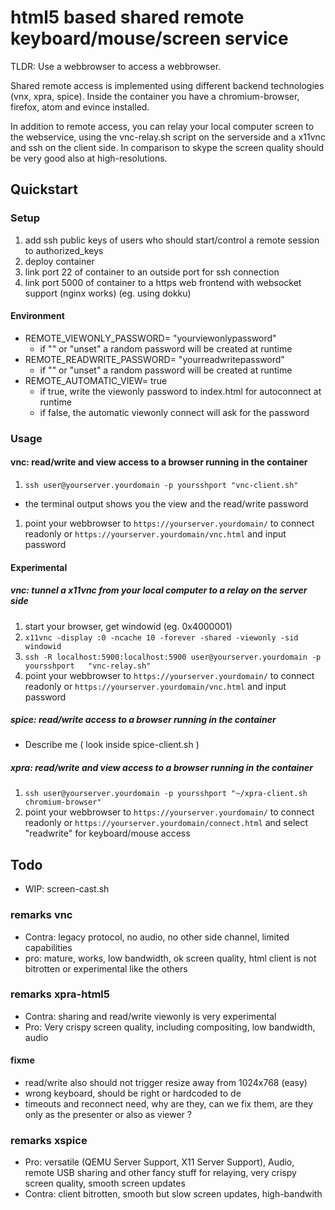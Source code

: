 # html5 based shared remote keyboard/mouse/screen service

TLDR: Use a webbrowser to access a webbrowser.

Shared remote access is implemented using different backend technologies (vnx, xpra, spice).
Inside the container you have a chromium-browser, firefox, atom and evince installed.

In addition to remote access,
you can relay your local computer screen to the webservice, using the vnc-relay.sh script on the serverside and a x11vnc and ssh on the client side. In comparison to skype the screen quality should be very good also at high-resolutions.


## Quickstart

### Setup
1. add ssh public keys of users who should start/control a remote session to authorized_keys
1. deploy container
  1. link port 22 of container to an outside port for ssh connection
  1. link port 5000 of container to a https web frontend with websocket support (nginx works)
    (eg. using dokku)

#### Environment
* REMOTE_VIEWONLY_PASSWORD= "yourviewonlypassword"
  * if "" or "unset" a random password will be created at runtime
* REMOTE_READWRITE_PASSWORD= "yourreadwritepassword"
  * if "" or "unset" a random password will be created at runtime
* REMOTE_AUTOMATIC_VIEW= true
  * if true, write the viewonly password to index.html for autoconnect at runtime
  * if false, the automatic viewonly connect will ask for the password

### Usage

#### vnc: read/write and view access to a browser running in the container

1. `ssh user@yourserver.yourdomain -p yoursshport "vnc-client.sh"`
  * the terminal output shows you the view and the read/write password
1. point your webbrowser to `https://yourserver.yourdomain/` to connect readonly or
  `https://yourserver.yourdomain/vnc.html` and input password


#### Experimental

##### vnc: tunnel a x11vnc from your local computer to a relay on the server side

1. start your browser, get windowid (eg. 0x4000001)
1. `x11vnc -display :0 -ncache 10 -forever -shared -viewonly -sid windowid`
1. `ssh -R localhost:5900:localhost:5900 user@yourserver.yourdomain -p yoursshport   "vnc-relay.sh"`
1. point your webbrowser to `https://yourserver.yourdomain/` to connect readonly or
`https://yourserver.yourdomain/vnc.html` and input password

##### spice: read/write access to a browser running in the container
  * Describe me ( look inside spice-client.sh )

##### xpra: read/write and view access to a browser running in the container
  1. `ssh user@yourserver.yourdomain -p yoursshport "~/xpra-client.sh chromium-browser"`
  2. point your webbrowser to `https://yourserver.yourdomain/` to connect readonly or
    `https://yourserver.yourdomain/connect.html` and select "readwrite" for keyboard/mouse access

## Todo

* WIP: screen-cast.sh

### remarks vnc

* Contra: legacy protocol, no audio, no other side channel, limited capabilities
* pro: mature, works, low bandwidth, ok screen quality, html client is not bitrotten or experimental like the others

### remarks xpra-html5
 * Contra: sharing and read/write viewonly is very experimental
 * Pro: Very crispy screen quality, including compositing, low bandwidth, audio

#### fixme
 * read/write also should not trigger resize away from 1024x768 (easy)
 * wrong keyboard, should be right or hardcoded to de
 * timeouts and reconnect need, why are they, can we fix them, are they only as the presenter or also as viewer ?

### remarks xspice

* Pro: versatile (QEMU Server Support, X11 Server Support), Audio, remote USB sharing and other fancy stuff for relaying, very crispy screen quality, smooth screen updates
* Contra: client bitrotten, smooth but slow screen updates, high-bandwith
